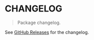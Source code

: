 # CHANGELOG

> Package changelog.

See [GitHub Releases](https://github.com/stdlib-js/random-iter-levy/releases) for the changelog.
